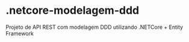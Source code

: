 # .netcore-modelagem-ddd
Projeto de API REST com modelagem DDD utilizando .NETCore  + Entity Framework
